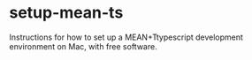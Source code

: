 setup-mean-ts
=============

Instructions for how to set up a MEAN+Ttypescript development environment on Mac, with free software.

